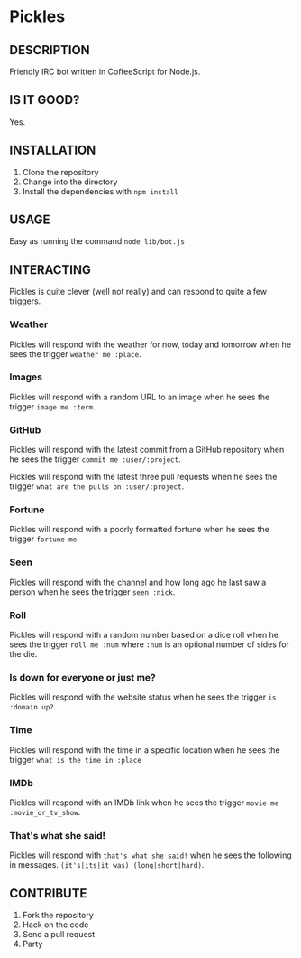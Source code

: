 # Pickles

## DESCRIPTION

Friendly IRC bot written in CoffeeScript for Node.js.

## IS IT GOOD?

Yes.

## INSTALLATION

1. Clone the repository
2. Change into the directory
3. Install the dependencies with `npm install`

## USAGE

Easy as running the command `node lib/bot.js`

## INTERACTING

Pickles is quite clever (well not really) and can respond to quite a few
triggers.

### Weather

Pickles will respond with the weather for now, today and tomorrow when he sees
the trigger `weather me :place`.

### Images

Pickles will respond with a random URL to an image when he sees the trigger
`image me :term`.

### GitHub

Pickles will respond with the latest commit from a GitHub repository when he
sees the trigger `commit me :user/:project`.

Pickles will respond with the latest three pull requests when he sees the
trigger `what are the pulls on :user/:project`.

### Fortune

Pickles will respond with a poorly formatted fortune when he sees the trigger
`fortune me`.

### Seen

Pickles will respond with the channel and how long ago he last saw a person
when he sees the trigger `seen :nick`.

### Roll

Pickles will respond with a random number based on a dice roll when he sees
the trigger `roll me :num` where `:num` is an optional number of sides for the
die.

### Is down for everyone or just me?

Pickles will respond with the website status when he sees the trigger
`is :domain up?`.

### Time

Pickles will respond with the time in a specific location when he sees the
trigger `what is the time in :place`

### IMDb

Pickles will respond with an IMDb link when he sees the trigger
`movie me :movie_or_tv_show`.

### That's what she said!

Pickles will respond with `that's what she said!` when he sees the following
in messages. `(it's|its|it was) (long|short|hard)`.

## CONTRIBUTE

1. Fork the repository
2. Hack on the code
3. Send a pull request
4. Party
